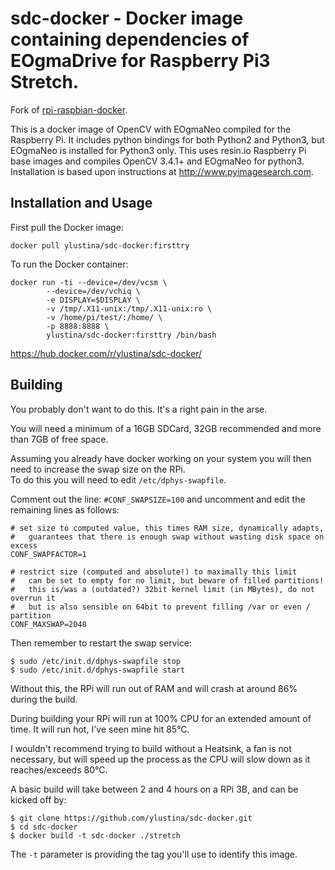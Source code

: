 # sdc-docker - Docker image containing dependencies of EOgmaDrive for Raspberry Pi3 Stretch. #

Fork of [rpi-raspbian-docker](https://github.com/sgtwilko/rpi-raspbian-opencv).

This is a docker image of OpenCV with EOgmaNeo compiled for the Raspberry Pi.  It includes python bindings for both Python2 and Python3, but EOgmaNeo is installed for Python3 only.
This uses resin.io Raspberry Pi base images and compiles OpenCV 3.4.1+ and EOgmaNeo for python3.  
Installation is based upon instructions at http://www.pyimagesearch.com.

## Installation and Usage ##

First pull the Docker image:

	docker pull ylustina/sdc-docker:firsttry

To run the Docker container:

	docker run -ti --device=/dev/vcsm \
    		--device=/dev/vchiq \
    		-e DISPLAY=$DISPLAY \
    		-v /tmp/.X11-unix:/tmp/.X11-unix:ro \
    		-v /home/pi/test/:/home/ \
    		-p 8888:8888 \
    		ylustina/sdc-docker:firsttry /bin/bash


https://hub.docker.com/r/ylustina/sdc-docker/

## Building ##
You probably don't want to do this.  It's a right pain in the arse.

You will need a minimum of a 16GB SDCard, 32GB recommended and more than 7GB of free space.

Assuming you already have docker working on your system you will then need to increase the swap size on the RPi.  
To do this you will need to edit `/etc/dphys-swapfile`.

Comment out the line:
`#CONF_SWAPSIZE=100`
and uncomment and edit the remaining lines as follows:

	# set size to computed value, this times RAM size, dynamically adapts,
	#   guarantees that there is enough swap without wasting disk space on excess
	CONF_SWAPFACTOR=1
	
	# restrict size (computed and absolute!) to maximally this limit
	#   can be set to empty for no limit, but beware of filled partitions!
	#   this is/was a (outdated?) 32bit kernel limit (in MBytes), do not overrun it
	#   but is also sensible on 64bit to prevent filling /var or even / partition
	CONF_MAXSWAP=2048

Then remember to restart the swap service:

	$ sudo /etc/init.d/dphys-swapfile stop
	$ sudo /etc/init.d/dphys-swapfile start

Without this, the RPi will run out of RAM and will crash at around 86% during the build.

During building your RPi will run at 100% CPU for an extended amount of time.  It will run hot, I've seen mine hit 85°C.

I wouldn't recommend trying to build without a Heatsink, a fan is not necessary, but will speed up the process as the CPU will slow down as it reaches/exceeds 80°C.

A basic build will take between 2 and 4 hours on a RPi 3B, and can be kicked off by:

	$ git clone https://github.com/ylustina/sdc-docker.git
	$ cd sdc-docker
	$ docker build -t sdc-docker ./stretch

The `-t` parameter is providing the tag you'll use to identify this image.
